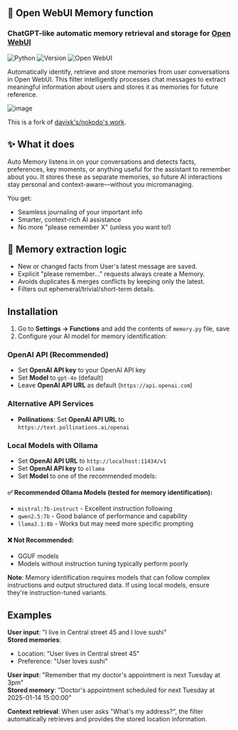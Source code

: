 ## 🧠 Open WebUI Memory function

### ChatGPT-like automatic memory retrieval and storage for [Open WebUI](https://github.com/open-webui/open-webui)

![Python](https://img.shields.io/badge/python-3670A0?style=for-the-badge&logo=python&logoColor=ffdd54) ![Version](https://img.shields.io/badge/version-3.0.6-blue?style=for-the-badge) ![Open WebUI](https://img.shields.io/badge/Open%20WebUI-Compatible-orange?style=for-the-badge)

Automatically identify, retrieve and store memories from user conversations in Open WebUI. This filter intelligently processes chat messages to extract meaningful information about users and stores it as memories for future reference.

![image](https://github.com/user-attachments/assets/a76ec505-282a-4f40-b7c7-c9855a86610a)

This is a fork of [davixk's/nokodo's work](https://github.com/Davixk/open-webui-extensions).

## ✨ What it does

Auto Memory listens in on your conversations and detects facts, preferences, key moments, or anything useful for the assistant to remember about you.
It stores these as separate memories, so future AI interactions stay personal and context-aware—without you micromanaging.

You get:
* Seamless journaling of your important info
* Smarter, context-rich AI assistance
* No more "please remember X" (unless you want to!)

## 🧠 Memory extraction logic

- New or changed facts from User's latest message are saved.
- Explicit "please remember..." requests always create a Memory.
- Avoids duplicates & merges conflicts by keeping only the latest.
- Filters out ephemeral/trivial/short-term details.

## Installation

1. Go to **Settings → Functions** and add the contents of `memory.py` file, save
2. Configure your AI model for memory identification:

### OpenAI API (Recommended)

- Set **OpenAI API key** to your OpenAI API key
- Set **Model** to `gpt-4o` (default)
- Leave **OpenAI API URL** as default (`https://api.openai.com`)

### Alternative API Services

- **Pollinations**: Set **OpenAI API URL** to `https://text.pollinations.ai/openai`

### Local Models with Ollama

- Set **OpenAI API URL** to `http://localhost:11434/v1`
- Set **OpenAI API key** to `ollama`
- Set **Model** to one of the recommended models:

#### ✅ Recommended Ollama Models (tested for memory identification):

- `mistral:7b-instruct` - Excellent instruction following
- `qwen2.5:7b` - Good balance of performance and capability
- `llama3.1:8b` - Works but may need more specific prompting

#### ❌ Not Recommended:

- GGUF models
- Models without instruction tuning typically perform poorly

**Note**: Memory identification requires models that can follow complex instructions and output structured data. If using local models, ensure they're instruction-tuned variants.

## Examples

**User input**: "I live in Central street 45 and I love sushi"<br>
**Stored memories**:<br>
- Location: "User lives in Central street 45"<br>
- Preference: "User loves sushi"<br>

**User input**: "Remember that my doctor's appointment is next Tuesday at 3pm" <br>
**Stored memory**: "Doctor's appointment scheduled for next Tuesday at 2025-01-14 15:00:00"<br>

**Context retrieval**: When user asks "What's my address?", the filter automatically retrieves and provides the stored location information.
